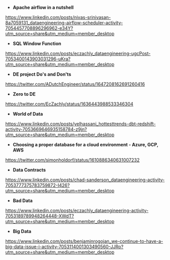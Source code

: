- **Apache airflow in a nutshell**

https://www.linkedin.com/posts/nivas-srinivasan-8a7059131_dataengineering-airflow-scheduler-activity-7054457708896296962-e34Y?utm_source=share&utm_medium=member_desktop


- **SQL Window Function**

https://www.linkedin.com/posts/eczachly_dataengineering-ugcPost-7053400143903031296-uKra?utm_source=share&utm_medium=member_desktop

- **DE project Do's and Don'ts**

https://twitter.com/ADutchEngineer/status/1647208162691260416

- **Zero to DE**

https://twitter.com/EcZachly/status/1636443988533346304

- **World of Data**

https://www.linkedin.com/posts/yelhassani_hottesttrends-dbt-redshift-activity-7053669646935158784-z9jn?utm_source=share&utm_medium=member_desktop

- **Choosing a proper database for a cloud environment - Azure, GCP, AWS**

https://twitter.com/simonholdorf/status/1610886340631007232

- **Data Contracts**

https://www.linkedin.com/posts/chad-sanderson_dataengineering-activity-7053777375783759872-I426?utm_source=share&utm_medium=member_desktop

- **Bad Data**

https://www.linkedin.com/posts/eczachly_dataengineering-activity-7053189789948264448-XWdT?utm_source=share&utm_medium=member_desktop

- **Big Data**

https://www.linkedin.com/posts/benjaminrogojan_we-continue-to-have-a-big-data-issue-i-activity-7053114001303490560-JJRo?utm_source=share&utm_medium=member_desktop
